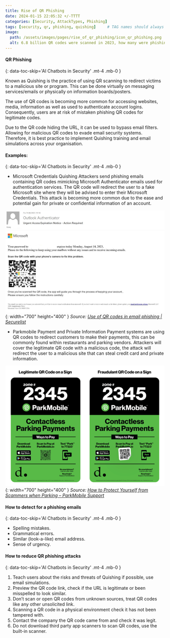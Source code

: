 ```yaml
---
title: Rise of QR Phishing 
date: 2024-01-15 22:05:32 +/-TTTT
categories: [Security, AttackTypes, Phishing]
tags: [security, qr, phishing, quishing]     # TAG names should always be lowercase
image:
  path: /assets/images/pages/rise_of_qr_phishing/icon_qr_phishing.png
  alt: 6.8 billion QR codes were scanned in 2023, how many were phishing?
---
```


####  QR Phishing
{: data-toc-skip='AI Chatbots in Security' .mt-4 .mb-0 }

Known as Quishing is the practice of using QR scanning to redirect victims to a malicious site or program. This can be done virtually on messaging services/emails or physically on information boards/posters. 

The use of QR codes is becoming more common for accessing websites, media, information as well as used to authenticate account logins. Consequently, users are at risk of mistaken phishing QR codes for legitimate codes.  

Due to the QR code hiding the URL, it can be used to bypass email filters. Allowing for malicious QR codes to evade email security systems. Therefore, it is best practice to implement Quishing training and email simulations across your organisation. 


####  Examples:
{: data-toc-skip='AI Chatbots in Security' .mt-4 .mb-0 }

- Microsoft Credentials Quishing
Attackers send phishing emails containing QR codes mimicking Microsoft Authenticator emails used for authentication services. The QR code will redirect the user to a fake Microsoft site where they will be advised to enter their Microsoft Credentials. This attack is becoming more common due to the ease and potential gain for private or confidential information of an account.

![Desktop View](/assets/images/pages/rise_of_qr_phishing/microsoft_qr_phishing.png){: width="700" height="400" }
_Source: [Use of QR codes in email phishing | Securelist](https://securelist.com/qr-codes-in-phishing/110676/)_

- Parkmobile Payment and Private Information
Payment systems are using QR codes to redirect customers to make their payments, this can be commonly found within restaurants and parking vendors. Attackers will cover the legitimate QR code with a malicious code, the attack will redirect the user to a malicious site that can steal credit card and private information. 

![Desktop View](/assets/images/pages/rise_of_qr_phishing/parkmobile_qr_phishing.png){: width="700" height="400" }
_Source: [How to Protect Yourself from Scammers when Parking – ParkMobile Support](https://support.parkmobile.io/hc/en-us/articles/4419948027405-How-to-Protect-Yourself-from-Scammers-when-Parking-)_

####  How to detect for a phishing emails
{: data-toc-skip='AI Chatbots in Security' .mt-4 .mb-0 }

- Spelling mistakes. 
- Grammatical errors. 
- Similar (look-a-like) email address. 
- Sense of urgency. 

####  How to reduce QR phishing attacks
{: data-toc-skip='AI Chatbots in Security' .mt-4 .mb-0 }

1. Teach users about the risks and threats of Quishing if possible, use email simulations. 
2. Preview the QR code link, check if the URL is legitimate or been misspelled to look similar. 
3. Don’t scan or open QR codes from unknown sources, treat QR codes like any other unsolicited link. 
4. Scanning a QR code in a physical environment check it has not been tampered with. 
5. Contact the company the QR code came from and check it was legit. 
6. Do not download third party app scanners to scan QR codes, use the built-in scanner. 